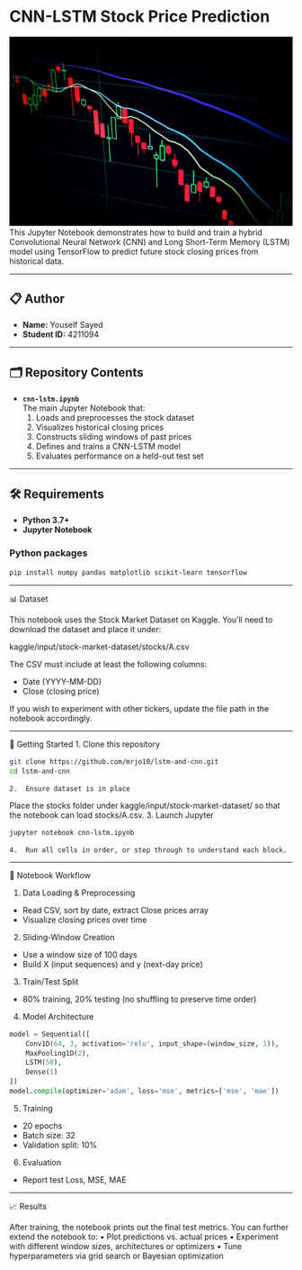 # CNN-LSTM Stock Price Prediction

![Banner](banner.jpg)
This Jupyter Notebook demonstrates how to build and train a hybrid Convolutional Neural Network (CNN) and Long Short-Term Memory (LSTM) model using TensorFlow to predict future stock closing prices from historical data.

---

## 📋 Author

- **Name:** Youself Sayed  
- **Student ID:** 4211094

---

## 🗂️ Repository Contents

- **`cnn-lstm.ipynb`**  
  The main Jupyter Notebook that:
  1. Loads and preprocesses the stock dataset  
  2. Visualizes historical closing prices  
  3. Constructs sliding windows of past prices  
  4. Defines and trains a CNN-LSTM model  
  5. Evaluates performance on a held-out test set  

---

## 🛠 Requirements

- **Python 3.7+**  
- **Jupyter Notebook**

### Python packages

```bash
pip install numpy pandas matplotlib scikit-learn tensorflow
```

---

📊 Dataset

This notebook uses the Stock Market Dataset on Kaggle. You’ll need to download the dataset and place it under:

kaggle/input/stock-market-dataset/stocks/A.csv

The CSV must include at least the following columns:
- Date (YYYY-MM-DD)
- Close (closing price)

If you wish to experiment with other tickers, update the file path in the notebook accordingly.

---

🚀 Getting Started
	1.	Clone this repository

```bash
git clone https://github.com/mrjo10/lstm-and-cnn.git
cd lstm-and-cnn
```

	2.	Ensure dataset is in place
Place the stocks folder under kaggle/input/stock-market-dataset/ so that the notebook can load stocks/A.csv.
	3.	Launch Jupyter

```bash
jupyter notebook cnn-lstm.ipynb
```

	4.	Run all cells in order, or step through to understand each block.

---

🧠 Notebook Workflow
1.	Data Loading & Preprocessing
  - Read CSV, sort by date, extract Close prices array
  - Visualize closing prices over time
2.	Sliding‐Window Creation
  - Use a window size of 100 days
  - Build X (input sequences) and y (next-day price)
3.	Train/Test Split
  - 80% training, 20% testing (no shuffling to preserve time order)
4.	Model Architecture

```python
model = Sequential([
    Conv1D(64, 3, activation='relu', input_shape=(window_size, 1)),
    MaxPooling1D(2),
    LSTM(50),
    Dense(1)
])
model.compile(optimizer='adam', loss='mse', metrics=['mse', 'mae'])
```

5.	Training
  - 20 epochs
  - Batch size: 32
  - Validation split: 10%
6.	Evaluation
  - Report test Loss, MSE, MAE

---

📈 Results

After training, the notebook prints out the final test metrics. You can further extend the notebook to:
	•	Plot predictions vs. actual prices
	•	Experiment with different window sizes, architectures or optimizers
	•	Tune hyperparameters via grid search or Bayesian optimization
